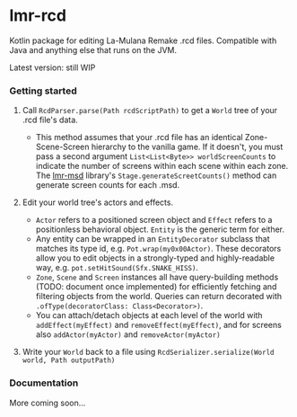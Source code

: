 # lmr-rcd
Kotlin package for editing La-Mulana Remake .rcd files. Compatible with Java and anything else that runs on the JVM.

Latest version: still WIP

### Getting started
1. Call `RcdParser.parse(Path rcdScriptPath)` to get a `World` tree of your .rcd file's data.
    * This method assumes that your .rcd file has an identical Zone-Scene-Screen hierarchy to the vanilla game.
        If it doesn't, you must pass a second argument `List<List<Byte>> worldScreenCounts` to indicate the number of screens within each scene within each zone.
        The [lmr-msd](https://github.com/halgorithm/lmr-msd) library's `Stage.generateScreetCounts()` method can generate screen counts for each .msd.

2. Edit your world tree's actors and effects.
    * `Actor` refers to a positioned screen object and `Effect` refers to a positionless behavioral object. `Entity` is the generic term for either.
    * Any entity can be wrapped in an `EntityDecorator` subclass that matches its type id, e.g. `Pot.wrap(my0x00Actor)`.
        These decorators allow you to edit objects in a strongly-typed and highly-readable way, e.g. `pot.setHitSound(Sfx.SNAKE_HISS)`. 
    * `Zone`, `Scene` and `Screen` instances all have query-building methods (TODO: document once implemented) for efficiently fetching and filtering objects from the world.
        Queries can return decorated with `.ofType(decoratorClass: Class<Decorator>)`.
    * You can attach/detach objects at each level of the world with `addEffect(myEffect)` and `removeEffect(myEffect)`, and for screens also `addActor(myActor)` and `removeActor(myActor)`
    
3. Write your `World` back to a file using `RcdSerializer.serialize(World world, Path outputPath)`

### Documentation
More coming soon...